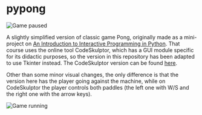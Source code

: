 # pypong

![Game paused](https://s9.postimg.cc/c8wmjpdzj/Py_Pong_Sc1.png "Game paused")

A slightly simplified version of classic game Pong, originally made as a mini-project on [An Introduction to Interactive Programming in Python](https://www.coursera.org/learn/interactive-python-1). That course uses the online tool CodeSkulptor, which has a GUI module specific for its didactic purposes, so the version in this repository has been adapted to use Tkinter instead. The CodeSkulptor version can be found [here](http://www.codeskulptor.org/#user43_ZPXlaPPprxRhHp1.py).

Other than some minor visual changes, the only difference is that the version here has the player going against the machine, while on CodeSkulptor the player controls both paddles (the left one with W/S and the right one with the arrow keys).

![Game running](https://s9.postimg.cc/wga2c0qwf/Py_Pong_Sc2.png "Game running")
